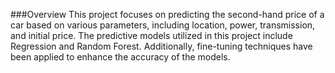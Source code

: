 ###Overview
This project focuses on predicting the second-hand price of a car based on various parameters, including location, power, transmission, and initial price. 
The predictive models utilized in this project include Regression and Random Forest. Additionally, fine-tuning techniques have been applied to enhance the accuracy of the models.
